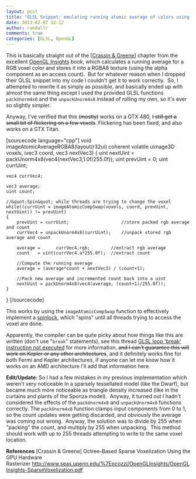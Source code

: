```yaml
---
layout: post
title: "GLSL Snippet: emulating running atomic average of colors using imageAtomicCompSwap"
date: 2013-02-07 12:12
author: randallr
comments: true
categories: [GLSL, OpenGL]
---
```

This is basically straight out of the [<a href="#CG">Crassin &amp; Greene</a>] chapter from the excellent <a href="http://openglinsights.com/">OpenGL Insights</a> book, which calculates a running average for a RGB voxel color and stores it into a RGBA8 texture (using the alpha component as an access count).  But for whatever reason when I dropped their GLSL snippet into my code I couldn't get it to work correctly.  So, I attempted to rewrite it as simply as possible, and basically ended up with almost the same thing except I used the provided GLSL functions <code>packUnorm4x8</code> and the <code>unpackUnorm4x8</code> instead of rolling my own, so it's ever so slightly simpler.

Anyway, I've verified that this <del>(mostly)</del> works on a GTX 480, <del>I still get a small bit of flickering on a few voxels</del>. Flickering has been fixed, and also works on a GTX Titan.

[sourcecode language="cpp"]
void imageAtomicAverageRGBA8(layout(r32ui) coherent volatile uimage3D voxels, ivec3 coord, vec3 nextVec3)
{
	uint nextUint = packUnorm4x8(vec4(nextVec3,1.0f/255.0f));
	uint prevUint = 0;
	uint currUint;

	vec4 currVec4;

	vec3 average;
	uint count;

	//&quot;Spin&quot; while threads are trying to change the voxel
	while((currUint = imageAtomicCompSwap(voxels, coord, prevUint, nextUint)) != prevUint)
	{
		prevUint = currUint;					//store packed rgb average and count
		currVec4 = unpackUnorm4x8(currUint);	//unpack stored rgb average and count

		average =      currVec4.rgb;		//extract rgb average
		count   = uint(currVec4.a*255.0f);	//extract count

		//Compute the running average
		average = (average*count + nextVec3) / (count+1);

		//Pack new average and incremented count back into a uint
		nextUint = packUnorm4x8(vec4(average, (count+1)/255.0f));
	}
}
[/sourcecode]

This works by using the <code>imageAtomicCompSwap</code> function to effectively implement a <a href="http://en.wikipedia.org/wiki/Spinlock">spinlock</a>, which "spins" until all threads trying to access the voxel are done.

Apparently, the compiler can be quite picky about how things like this are written (don't use "<code>break</code>" statements), see this thread <a href="https://devtalk.nvidia.com/default/topic/526793/opengl/glsl-loop-39-break-39-instruction-not-executed/">GLSL loop 'break' instruction not executed</a> for more information, <del>and I can't guarantee this will work on Kepler or any other architectures</del>, and it definitely works fine for both Fermi and Kepler architectures, if anyone can let me know how it works on an AMD architecture I'll add that information here.

<strong>Edit/Update: </strong>So I had a few mistakes in my previous implementation which weren't very noticeable in a sparsely tessellated model (like the Dwarf), but became much more noticeable as triangle density increased (like in the curtains and plants of the Sponza model).  Anyway, it turned out I hadn't considered the effects of the <code>packUnorm4x8</code> and <code>unpackUnorm4x8</code> functions correctly. The <code>packUnorm4x8</code> function clamps input components from 0 to 1, so the count updates were getting discarded, and obviously the average was coming out wrong.  Anyway, the solution was to divide by 255 when "packing" the count, and multiply by 255 when unpacking.  This method should work with up to 255 threads attempting to write to the same voxel location.

<strong>References</strong>
[<a name="CG"></a>Crassin &amp; Greene] Octree-Based Sparse Voxelization Using the GPU Hardware Rasterizer <a href="http://www.seas.upenn.edu/~pcozzi/OpenGLInsights/OpenGLInsights-SparseVoxelization.pdf">http://www.seas.upenn.edu/%7Epcozzi/OpenGLInsights/OpenGLInsights-SparseVoxelization.pdf</a>
